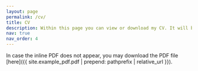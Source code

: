 ```yaml
---
layout: page
permalink: /cv/
title: CV
description: Within this page you can view or download my CV. It will be updated periodically. For any inquiries or questions please do not hesitate to contact me.
nav: true
nav_order: 4
---
```

In case the inline PDF does not appear, you may download the PDF file [here]({{ site.example_pdf.pdf | prepend: pathprefix | relative_url }}).
